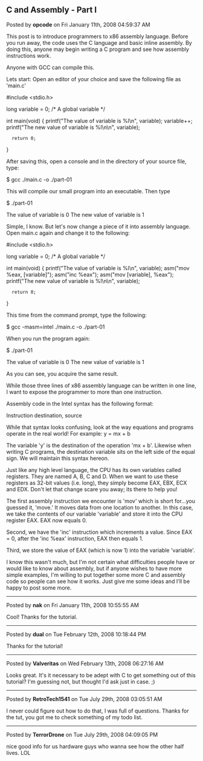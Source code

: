 ## C and Assembly - Part I
Posted by **opcode** on Fri January 11th, 2008 04:59:37 AM

This post is to introduce programmers to x86 assembly language.  Before you run
away, the code uses the C language and basic inline assembly.  By doing this,
anyone may begin writing a C program and see how assembly instructions work.

Anyone with GCC can compile this.

Lets start:
Open an editor of your choice and save the following file as 'main.c'

   #include &lt;stdio&#46;h&gt;

   long variable = 0; /* A global variable */

   int main(void) {
      printf(&quot;The value of variable is %l\n&quot;, variable);
      variable++;
      printf(&quot;The new value of variable is %l\n\n&quot;, variable);

      return 0;
   }

After saving this, open a console and in the directory of your source file, type:

   $ gcc ./main.c -o ./part-01

This will compile our small program into an executable.  Then type

   $ ./part-01

The value of variable is 0
The new value of variable is 1

Simple, I know.  But let's now change a piece of it into assembly language.  Open main.c again and change it to the following:

   #include &lt;stdio&#46;h&gt;

   long variable = 0; /* A global variable */

   int main(void) {
      printf(&quot;The value of variable is %l\n&quot;, variable);
      asm(&quot;mov	%eax, &#91;variable&#93;&quot;);
      asm(&quot;inc	%eax&quot;);
      asm(&quot;mov	&#91;variable&#93;, %eax&quot;);
      printf(&quot;The new value of variable is %l\n\n&quot;, variable);

      return 0;
   }

This time from the command prompt, type the following:

   $ gcc -masm=intel ./main.c -o ./part-01

When you run the program again:

   $ ./part-01

The value of variable is 0
The new value of variable is 1

As you can see, you acquire the same result.

While those three lines of x86 assembly language can be written in one line, I
want to expose the programmer to more than one instruction.

Assembly code in the Intel syntax has the following format:

   Instruction		destination, source

While that syntax looks confusing, look at the way equations and programs
operate in the real world! For example: y = mx + b

The variable 'y' is the destination of the operation 'mx + b'.  Likewise when
writing C programs, the destination variable sits on the left side of the equal
sign.  We will maintain this syntax hereon.

Just like any high level language, the CPU has its own variables called
registers.  They are named A, B, C and D.  When we want to use these registers
as 32-bit values (i.e. long), they simply become EAX, EBX, ECX and EDX.  Don't
let that change scare you away; its there to help you!

The first assembly instruction we encounter is 'mov' which is short for...you
guessed it, 'move.'  It moves data from one location to another.  In this case,
we take the contents of our variable 'variable' and store it into the CPU
register EAX.  EAX now equals 0.

Second, we have the 'inc' instruction which increments a value.  Since EAX = 0,
after the 'inc %eax' instruction, EAX then equals 1.

Third, we store the value of EAX (which is now 1) into the variable 'variable'.

I know this wasn't much, but I'm not certain what difficulties people have or
would like to know about assembly, but if anyone wishes to have more simple
examples, I'm willing to put together some more C and assembly code so people
can see how it works.  Just give me some ideas and I'll be happy to post some
more.

--------------------------------------------------------------------------------

Posted by **nak** on Fri January 11th, 2008 10:55:55 AM

Cool! Thanks for the tutorial.

--------------------------------------------------------------------------------

Posted by **dual** on Tue February 12th, 2008 10:18:44 PM

Thanks for the tutorial!

--------------------------------------------------------------------------------

Posted by **Valveritas** on Wed February 13th, 2008 06:27:16 AM

Looks great.  It's it necessary to be adept with C to get something out of this
tutorial? I'm guessing not, but thought I'd ask just in case. ;)

--------------------------------------------------------------------------------

Posted by **RetroTech1541** on Tue July 29th, 2008 03:05:51 AM

I never could figure out how to do that, I was full of questions. Thanks for the
tut, you got me to check something of my todo list.

--------------------------------------------------------------------------------

Posted by **TerrorDrone** on Tue July 29th, 2008 04:09:05 PM

nice good info for us hardware guys who wanna see how the other half lives. LOL
